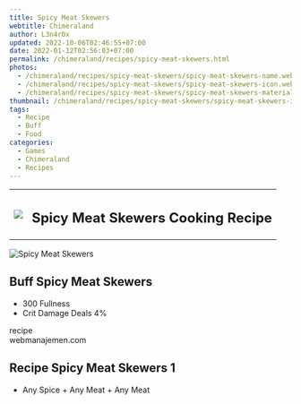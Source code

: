 ```yaml
---
title: Spicy Meat Skewers
webtitle: Chimeraland
author: L3n4r0x
updated: 2022-10-06T02:46:55+07:00
date: 2022-01-12T02:56:03+07:00
permalink: /chimeraland/recipes/spicy-meat-skewers.html
photos:
  - /chimeraland/recipes/spicy-meat-skewers/spicy-meat-skewers-name.webp
  - /chimeraland/recipes/spicy-meat-skewers/spicy-meat-skewers-icon.webp
  - /chimeraland/recipes/spicy-meat-skewers/spicy-meat-skewers-material.webp
thumbnail: /chimeraland/recipes/spicy-meat-skewers/spicy-meat-skewers-icon.webp
tags:
  - Recipe
  - Buff
  - Food
categories:
  - Games
  - Chimeraland
  - Recipes
---
```


<section id="bootstrap-wrapper"><link rel="stylesheet" href="https://cdn.statically.io/gh/dimaslanjaka/Web-Manajemen/40ac3225/css/bootstrap-4.5-wrapper.css"/><div class="row mb-2"><div class="col-md-12 mb-2"><table class="table" id="post-info"><tbody><tr><td><img class="d-inline-block me-2" src="/chimeraland/recipes/spicy-meat-skewers/spicy-meat-skewers-icon.webp" width="auto" height="auto"/></td><td><h1 class="fs-5">Spicy Meat Skewers Cooking Recipe</h1></td></tr></tbody></table></div></div><div class="card mb-2"><div class="row g-0"><div class="col-sm-4 position-relative mb-2"><img src="/chimeraland/recipes/spicy-meat-skewers/spicy-meat-skewers-material.webp" class="card-img fit-cover w-100 h-100" alt="Spicy Meat Skewers" data-fancybox="true"/></div><div class="col-sm-8 mb-2"><div class="card-body"><h2 class="card-title fs-5">Buff Spicy Meat Skewers</h2><div class="card-text"><ul><li>300 Fullness</li><li>Crit Damage Deals 4%</li></ul></div><span class="badge rounded-pill bg-dark">recipe</span></div><div class="card-footer text-end text-muted">webmanajemen.com</div></div></div></div><div class="row mb-2"><div class="col-12 col-lg-6 recipe-item mb-2"><div class="card"><div class="card-body"><h2 class="card-title fs-5">Recipe Spicy Meat Skewers 1</h2><div class="card-text"><ul><li>Any Spice<span> + </span>Any Meat<span> + </span>Any Meat</li></ul></div></div></div></div></div></section>